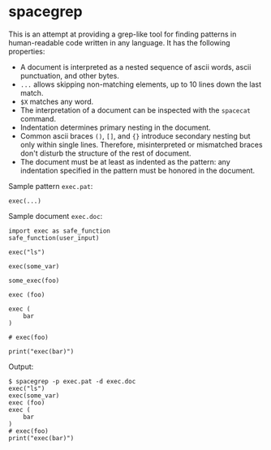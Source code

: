 # spacegrep

This is an attempt at providing a grep-like tool for finding patterns
in human-readable code written in any language. It has the following
properties:

* A document is interpreted as a nested sequence of ascii words,
  ascii punctuation, and other bytes.
* `...` allows skipping non-matching elements, up to 10 lines down the
  last match.
* `$X` matches any word.
* The interpretation of a document can be inspected with the
  `spacecat` command.
* Indentation determines primary nesting in the document.
* Common ascii braces `()`, `[]`, and `{}` introduce secondary nesting but
  only within single lines. Therefore, misinterpreted or mismatched
  braces don't disturb the structure of the rest of document.
* The document must be at least as indented as the pattern:
  any indentation specified in the pattern must be honored in the document.

Sample pattern `exec.pat`:
```
exec(...)
```

Sample document `exec.doc`:
```
import exec as safe_function
safe_function(user_input)

exec("ls")

exec(some_var)

some_exec(foo)

exec (foo)

exec (
    bar
)

# exec(foo)

print("exec(bar)")
```

Output:
```
$ spacegrep -p exec.pat -d exec.doc
exec("ls")
exec(some_var)
exec (foo)
exec (
    bar
)
# exec(foo)
print("exec(bar)")
```
